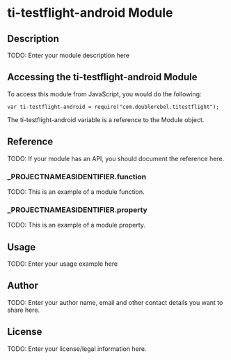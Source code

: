 # ti-testflight-android Module

## Description

TODO: Enter your module description here

## Accessing the ti-testflight-android Module

To access this module from JavaScript, you would do the following:

	var ti-testflight-android = require("com.doublerebel.titestflight");

The ti-testflight-android variable is a reference to the Module object.	

## Reference

TODO: If your module has an API, you should document
the reference here.

### ___PROJECTNAMEASIDENTIFIER__.function

TODO: This is an example of a module function.

### ___PROJECTNAMEASIDENTIFIER__.property

TODO: This is an example of a module property.

## Usage

TODO: Enter your usage example here

## Author

TODO: Enter your author name, email and other contact
details you want to share here. 

## License

TODO: Enter your license/legal information here.
